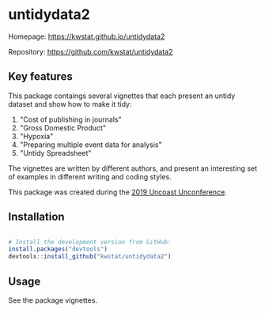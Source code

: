# untidydata2

Homepage: https://kwstat.github.io/untidydata2

Repository: https://github.com/kwstat/untidydata2

## Key features

This package contaings several vignettes that each present an untidy dataset and show how to make it tidy:

1. "Cost of publishing in journals"
2. "Gross Domestic Product"
3. "Hypoxia"
4. "Preparing multiple event data for analysis"
5. "Untidy Spreadsheet"

The vignettes are written by different authors, and present an interesting set of examples in different writing and coding styles.

This package was created during the [2019 Uncoast Unconference](https://github.com/uncoast-unconf/uu-2019).

## Installation

```R

# Install the development version from GitHub:
install.packages("devtools")
devtools::install_github("kwstat/untidydata2")
```
## Usage

See the package vignettes.
